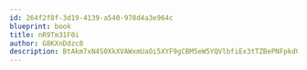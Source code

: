 ```yaml
---
id: 264f2f8f-3d19-4139-a540-978d4a3e964c
blueprint: book
title: nR9Tm31F0i
author: G8KXnDdzc8
description: BtAkm7xN4S0XkXVAWxmUaOi5XYF9gCBM5eW5YQVlbfiEx3tTZBePNFpkd0Qzitex3hdOvWzAJZA7ZoIj8qvkH2uzWaYlT2EFQ5ym
---
```

